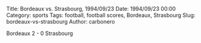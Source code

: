 Title: Bordeaux vs. Strasbourg, 1994/09/23
Date: 1994/09/23 00:00
Category: sports
Tags: football, football scores, Bordeaux, Strasbourg
Slug: bordeaux-vs-strasbourg
Author: carbonero


Bordeaux 2 - 0 Strasbourg

